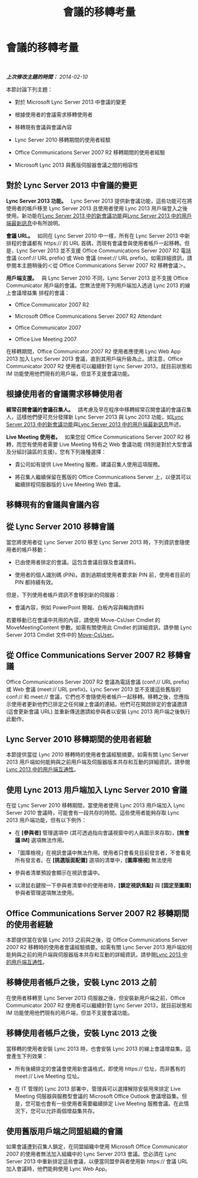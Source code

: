 ﻿---
title: 會議的移轉考量
TOCTitle: 會議的移轉考量
ms:assetid: a9807d58-99a3-4cff-b4c6-74950d106a2b
ms:mtpsurl: https://technet.microsoft.com/zh-tw/library/Gg412800(v=OCS.15)
ms:contentKeyID: 61130827
ms.date: 08/10/2015
mtps_version: v=OCS.15
ms.translationtype: HT
---

# 會議的移轉考量

 

_**上次修改主題的時間：** 2014-02-10_

本節討論下列主題：

  - 對於 Microsoft Lync Server 2013 中會議的變更

  - 根據使用者的會議需求移轉使用者

  - 移轉現有會議與會議內容

  - Lync Server 2010 移轉期間的使用者經驗

  - Office Communications Server 2007 R2 移轉期間的使用者經驗

  - Microsoft Lync 2013 與舊版伺服器會議之間的相容性

## 對於 Lync Server 2013 中會議的變更

**Lync Server 2013 功能。**   Lync Server 2013 提供新會議功能，這些功能可在將使用者的帳戶移至 Lync Server 2013 且使用者使用 Lync 2013 用戶端登入之後使用。新功能在[Lync Server 2013 中的新會議功能](lync-server-2013-new-conferencing-features.md)與[Lync Server 2013 中的用戶端最新訊息](lync-server-2013-what-s-new-for-clients.md)中有所說明。

**會議 URL。**   如同在 Lync Server 2010 中一樣，所有在 Lync Server 2013 中新排程的會議都有 https:// 的 URL 首碼，而現有會議會與使用者帳戶一起移轉。但是，Lync Server 2013 並不支援 Office Communications Server 2007 R2 電話會議 (conf:// URL prefix) 或 Web 會議 (meet:// URL prefix)。如需詳細資訊，請參閱本主題稍後的＜從 Office Communications Server 2007 R2 移轉會議＞。

**用戶端支援。**   與 Lync Server 2010 不同，Lync Server 2013 並不支援 Office Communicator 用戶端的會議。您無法使用下列用戶端加入透過 Lync 2013 的線上會議增益集 排程的會議：

  - Office Communicator 2007 R2

  - Microsoft Office Communications Server 2007 R2 Attendant

  - Office Communicator 2007

  - Office Live Meeting 2007

在移轉期間，Office Communicator 2007 R2 使用者應使用 Lync Web App 2013 加入 Lync Server 2013 會議，直到其用戶端升級為止。請注意，Office Communicator 2007 R2 使用者可以繼續針對 Lync Server 2013，就目前狀態和 IM 功能使用他們現有的用戶端，但並不支援會議功能。


## 根據使用者的會議需求移轉使用者

**經常召開會議的會議召集人。**   請考慮及早在程序中移轉經常召開會議的會議召集人，這樣他們便可充分發揮新 Lync Server 2013 與 Lync 2013 功能，如[Lync Server 2013 中的新會議功能](lync-server-2013-new-conferencing-features.md)與[Lync Server 2013 中的用戶端最新訊息](lync-server-2013-what-s-new-for-clients.md)所述。

**Live Meeting 使用者。**   如果您從 Office Communications Server 2007 R2 移轉，而您有使用者需要 Live Meeting 特有之 Web 會議功能 (特別是對於大型會議及分組討論區的支援)，您有下列幾種選擇：

  - 貴公司如有提供 Live Meeting 服務，建議召集人使用這項服務。

  - 將召集人繼續保留在舊版的 Office Communications Server 上，以便其可以繼續排程伺服器版的 Live Meeting Web 會議。

## 移轉現有的會議與會議內容

## 從 Lync Server 2010 移轉會議

當您將使用者從 Lync Server 2010 移至 Lync Server 2013 時，下列資訊會隨使用者的帳戶移動：

  - 已由使用者排定的會議。這包含會議目錄及會議資料。

  - 使用者的個人識別碼 (PIN)。直到過期或使用者要求新 PIN 前，使用者目前的 PIN 都持續有效。

但是，下列使用者帳戶資訊不會移到新的伺服器：

  - 會議內容，例如 PowerPoint 簡報、白板內容與輪詢資料

若要移動已在會議中共用的內容，請使用 Move-CsUser Cmdlet 的 MoveMeetingContent 參數。如需有關使用此 Cmdlet 的詳細資訊，請參閱 Lync Server 2013 Cmdlet 文件中的 [Move-CsUser](move-csuser.md)。

## 從 Office Communications Server 2007 R2 移轉會議

Office Communications Server 2007 R2 會議為電話會議 (conf:// URL prefix) 或 Web 會議 (meet:// URL prefix)。Lync Server 2013 並不支援這些舊版的 conf:// 和 meet:// 會議，它們也不會隨使用者帳戶一起移轉。移轉之後，您應指示使用者更新他們已排定之任何線上會議的連結。他們可在開啟排定的會議邀請 (這會更新會議 URL) 並重新傳送邀請給參與者以安裝 Lync 2013 用戶端之後執行此動作。

## Lync Server 2010 移轉期間的使用者經驗

本節提供當從 Lync 2010 移轉時的使用者會議經驗摘要。如需有關 Lync Server 2013 用戶端如何能夠與之前用戶端及伺服器版本共存和互動的詳細資訊，請參閱[Lync 2013 中的用戶端互通性](lync-server-2013-client-interoperability-in-lync-2013.md)。

## 使用 Lync 2013 用戶端加入 Lync Server 2010 會議

在從 Lync Server 2010 移轉期間，當使用者使用 Lync 2013 用戶端加入 Lync Server 2010 會議時，可能會有一段共存的時間。這些使用者能夠存取 Lync 2013 用戶端功能，但有以下例外：

  - 在 **\[參與者\]** 管理選項中 (其可透過指向會議視窗中的人員圖示來存取)，**\[無會議 IM\]** 選項無法作用。

  - 「圖庫檢視」在視訊會議中無法作用。使用者只會看見目前發言者，不會看見所有發言者。在 **\[挑選版面配置\]** 選項的清單中，**\[圖庫檢視\]** 無法使用

  - 參與者清單預設會顯示在視訊會議中。

  - 以滑鼠右鍵按一下參與者清單中的使用者時，**\[鎖定視訊焦點\]** 與 **\[固定至圖庫\]** 參與者管理選項無法使用。

## Office Communications Server 2007 R2 移轉期間的使用者經驗

本節提供當在安裝 Lync 2013 之前與之後，從 Office Communications Server 2007 R2 移轉時的使用者會議經驗摘要。如需有關 Lync Server 2013 用戶端如何能夠與之前的用戶端與伺服器版本共存和互動的詳細資訊，請參閱[Lync 2013 中的用戶端互通性](lync-server-2013-client-interoperability-in-lync-2013.md)。

## 移轉使用者帳戶之後，安裝 Lync 2013 之前

在使用者移轉至 Lync Server 2013 伺服器之後，但安裝新用戶端之前，Office Communicator 2007 R2 使用者可以繼續針對 Lync Server 2013，就目前狀態和 IM 功能使用他們現有的用戶端，但並不支援會議功能。

## 移轉使用者帳戶之後，安裝 Lync 2013 之後

當移轉的使用者安裝 Lync 2013 時，也會安裝 Lync 2013 的線上會議增益集。這會產生下列效果：

  - 所有後續排定的會議會使用新會議格式，即使用 https:// 位址，而非舊有的 meet:// Live Meeting 位址。

  - 在 IT 管理的 Lync 2013 部署中，管理員可以選擇解除安裝用來排定 Live Meeting 伺服器與服務型會議的 Microsoft Office Outlook 會議增益集。但是，您可能也會有一些使用者需要繼續排定 Live Meeting 服務會議。在此情況下，您可以允許兩個增益集共存。

## 使用舊版用戶端之同盟組織的會議

如果會議遭到召集人鎖定，在同盟組織中使用 Microsoft Office Communicator 2007 的使用者無法加入組織中的 Lync Server 2013 會議。您必須在 Lync Server 2013 中重新排定這些會議，以便當同盟參與者使用新 https:// 會議 URL 加入會議時，他們能夠使用 Lync Web App。

